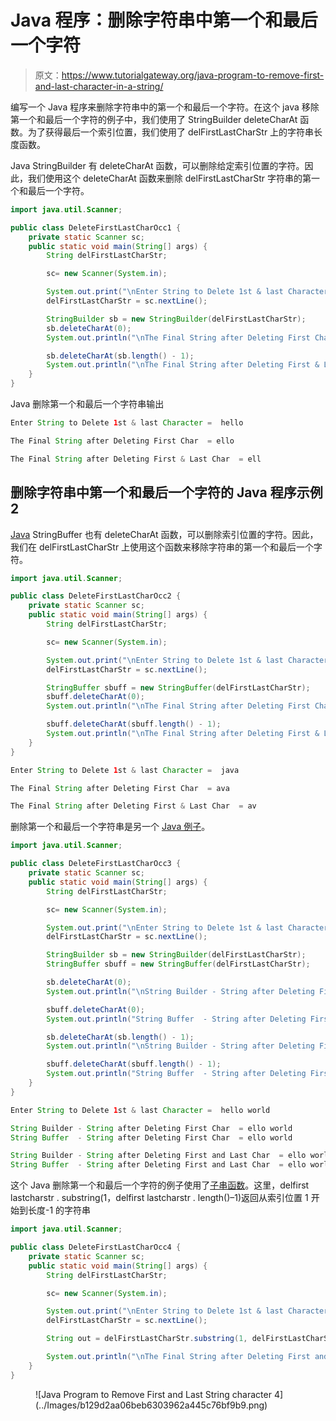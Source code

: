 # Java 程序：删除字符串中第一个和最后一个字符

> 原文：<https://www.tutorialgateway.org/java-program-to-remove-first-and-last-character-in-a-string/>

编写一个 Java 程序来删除字符串中的第一个和最后一个字符。在这个 java 移除第一个和最后一个字符的例子中，我们使用了 StringBuilder deleteCharAt 函数。为了获得最后一个索引位置，我们使用了 delFirstLastCharStr 上的字符串长度函数。

Java StringBuilder 有 deleteCharAt 函数，可以删除给定索引位置的字符。因此，我们使用这个 deleteCharAt 函数来删除 delFirstLastCharStr 字符串的第一个和最后一个字符。

```java
import java.util.Scanner;

public class DeleteFirstLastCharOcc1 {
	private static Scanner sc;
	public static void main(String[] args) {
		String delFirstLastCharStr;

		sc= new Scanner(System.in);

		System.out.print("\nEnter String to Delete 1st & last Character =  ");
		delFirstLastCharStr = sc.nextLine();		

		StringBuilder sb = new StringBuilder(delFirstLastCharStr);
		sb.deleteCharAt(0);		
		System.out.println("\nThe Final String after Deleting First Char  = " +  sb);

		sb.deleteCharAt(sb.length() - 1);		
		System.out.println("\nThe Final String after Deleting First & Last Char  = " +  sb);
	}
}
```

Java 删除第一个和最后一个字符串输出

```java
Enter String to Delete 1st & last Character =  hello

The Final String after Deleting First Char  = ello

The Final String after Deleting First & Last Char  = ell
```

## 删除字符串中第一个和最后一个字符的 Java 程序示例 2

[Java](https://www.tutorialgateway.org/java-tutorial/) StringBuffer 也有 deleteCharAt 函数，可以删除索引位置的字符。因此，我们在 delFirstLastCharStr 上使用这个函数来移除字符串的第一个和最后一个字符。

```java
import java.util.Scanner;

public class DeleteFirstLastCharOcc2 {
	private static Scanner sc;
	public static void main(String[] args) {
		String delFirstLastCharStr;

		sc= new Scanner(System.in);

		System.out.print("\nEnter String to Delete 1st & last Character =  ");
		delFirstLastCharStr = sc.nextLine();		

		StringBuffer sbuff = new StringBuffer(delFirstLastCharStr);
		sbuff.deleteCharAt(0);		
		System.out.println("\nThe Final String after Deleting First Char  = " +  sbuff);

		sbuff.deleteCharAt(sbuff.length() - 1);		
		System.out.println("\nThe Final String after Deleting First & Last Char  = " +  sbuff);
	}
}
```

```java
Enter String to Delete 1st & last Character =  java

The Final String after Deleting First Char  = ava

The Final String after Deleting First & Last Char  = av
```

删除第一个和最后一个字符串是另一个 [Java 例子](https://www.tutorialgateway.org/learn-java-programs/)。

```java
import java.util.Scanner;

public class DeleteFirstLastCharOcc3 {
	private static Scanner sc;
	public static void main(String[] args) {
		String delFirstLastCharStr;

		sc= new Scanner(System.in);

		System.out.print("\nEnter String to Delete 1st & last Character =  ");
		delFirstLastCharStr = sc.nextLine();		

		StringBuilder sb = new StringBuilder(delFirstLastCharStr);
		StringBuffer sbuff = new StringBuffer(delFirstLastCharStr);

		sb.deleteCharAt(0);		
		System.out.println("\nString Builder - String after Deleting First Char  = " +  sb);		

		sbuff.deleteCharAt(0);		
		System.out.println("String Buffer  - String after Deleting First Char  = " +  sbuff);

		sb.deleteCharAt(sb.length() - 1);		
		System.out.println("\nString Builder - String after Deleting First and Last Char  = " +  sb);

		sbuff.deleteCharAt(sbuff.length() - 1);		
		System.out.println("String Buffer  - String after Deleting First and Last Char  = " +  sbuff);
	}
}
```

```java
Enter String to Delete 1st & last Character =  hello world

String Builder - String after Deleting First Char  = ello world
String Buffer  - String after Deleting First Char  = ello world

String Builder - String after Deleting First and Last Char  = ello worl
String Buffer  - String after Deleting First and Last Char  = ello worl
```

这个 Java 删除第一个和最后一个字符的例子使用了[子串函数](https://www.tutorialgateway.org/java-substring-method/)。这里，delfirst lastcharstr . substring(1，delfirst lastcharstr . length()–1)返回从索引位置 1 开始到长度-1 的字符串

```java
import java.util.Scanner;

public class DeleteFirstLastCharOcc4 {
	private static Scanner sc;
	public static void main(String[] args) {
		String delFirstLastCharStr;

		sc= new Scanner(System.in);

		System.out.print("\nEnter String to Delete 1st & last Character =  ");
		delFirstLastCharStr = sc.nextLine();		

		String out = delFirstLastCharStr.substring(1, delFirstLastCharStr.length() - 1);

		System.out.println("\nThe Final String after Deleting First and Last Char  = " +  out);
	}
}
```

<figure class="wp-block-image size-large">![Java Program to Remove First and Last String character 4](../Images/b129d2aa06beb6303962a445c76bf9b9.png)</figure>